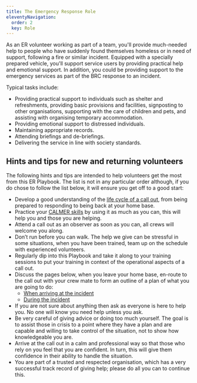 ```yaml
---
title: The Emergency Response Role
eleventyNavigation:
  order: 2
  key: Role
---
```


As an ER volunteer working as part of a team, you'll provide much-needed help to people who have suddenly found themselves homeless or in need of support, following a fire or similar incident.  Equipped with a specially prepared vehicle, you'll support service users by providing practical help and emotional support.  In addition, you could be providing support to the emergency services as part of the BRC response to an incident.

Typical tasks include:

* Providing practical support to individuals such as shelter and refreshments, providing basic provisions and facilities, signposting to other organisations, supporting with the care of children and pets, and assisting with organising temporary accommodation.
* Providing emotional support to distressed individuals.
* Maintaining appropriate records.
* Attending briefings and de-briefings.
* Delivering the service in line with society standards.

## Hints and tips for new and returning volunteers

The following hints and tips are intended to help volunteers get the most from this ER Playbook. The list is not in any particular order although, if you do chose to follow the list below, it will ensure you get off to a good start:

* Develop a good understanding of the [life cycle of a call out](/../../lifecycle), from being prepared to responding to being back at your home base.
* Practice your [CALMER skills](/../../calmer) by using it as much as you can, this will help you and those you are helping.
* Attend a call out as an observer as soon as you can, all crews will welcome you along.
* Don’t run before you can walk. The help we give can be stressful in some situations, when you have been trained, team up on the schedule with experienced volunteers.
* Regularly dip into this Playbook and take it along to your training sessions to put your training in context of the operational aspects of a call out.
* Discuss the pages below, when you leave your home base, en-route to the call out with your crew mate to form an outline of a plan of what you are going to do:
  * [When arriving at the incident](../../phases/arriving)
  * [During the incident](../../phases/during)
* If you are not sure about anything then ask as everyone is here to help you. No one will know you need help unless you ask.
* Be very careful of giving advice or doing too much yourself. The goal is to assist those in crisis to a point where they have a plan and are capable and willing to take control of the situation, not to show how knowledgeable you are.
* Arrive at the call out in a calm and professional way so that those who rely on you feel that you are confident. In turn, this will give them confidence in their ability to handle the situation.
* You are part of a trusted and respected organisation, which has a very successful track record of giving help; please do all you can to continue this.
